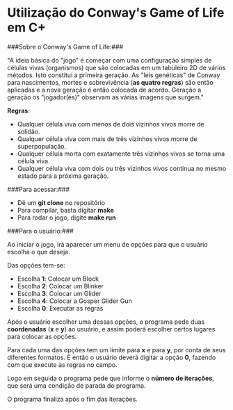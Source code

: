 # Utilização do  Conway's Game of Life em C+
###Sobre o Conway's Game of Life:###

  "A ideia básica do "jogo" é começar com uma configuração simples de células vivas (organismos) que são colocadas em um tabuleiro 2D de vários métodos. Isto constitui a primeira geração. As "leis genéticas" de Conway para nascimentos, mortes e sobrevivência (**as quatro regras**) são então aplicadas e a nova geração é então colocada de acordo. Geração a geração os "jogador(es)" observam as várias imagens que surgem."

**Regras**: 

- Qualquer célula viva com menos de dois vizinhos vivos morre de solidão.
- Qualquer célula viva com mais de três vizinhos vivos morre de superpopulação.
- Qualquer célula morta com exatamente três vizinhos vivos se torna uma célula viva.
- Qualquer célula viva com dois ou três vizinhos vivos continua no mesmo estado para a próxima geração.

###Para acessar:###

  - Dê um **git clone** no repositório 
  - Para compilar, basta digitar **make**
  - Para rodar o jogo, digite **make run**

###Para o usuário:###

Ao iniciar o jogo, irá aparecer um menu de opções para que o usuário escolha o que deseja.

Das opções tem-se:

- Escolha **1**: Colocar um Block
- Escolha **2**: Colocar um Blinker
- Escolha **3**: Colocar um Glider
- Escolha **4**: Colocar a Gosper Glider Gun
- Escolha **0**: Executar as regras

Após o usuário escolher uma dessas opções, o programa pede duas **coordenadas** (**x** e **y**) ao usuário, e assim poderá escolher certos lugares para colocar as opções.

Para cada uma das opções tem um limite para **x** e para **y**, por conta de seus diferentes formatos. E então o usuário deverá digitar a opção **0**, fazendo com que execute as regras no campo. 

Logo em seguida o programa pede que informe o **número de iterações**, que será uma condição de parada do programa.

O programa finaliza após o fim das iterações.



